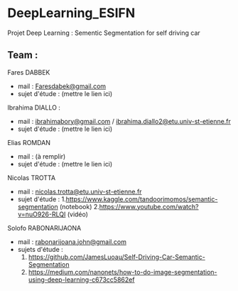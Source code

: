 # DeepLearning_ESIFN
Projet Deep Learning : Sementic Segmentation for self driving car

## Team :
Fares DABBEK  
 - mail : Faresdabek@gmail.com
 - sujet d'étude : (mettre le lien ici)
 
Ibrahima DIALLO :
  - mail : ibrahimabory@gmail.com / ibrahima.diallo2@etu.univ-st-etienne.fr 
  - sujet d'étude : (mettre le lien ici) 
  
  
 Elias ROMDAN   
  - mail : (à remplir)
  - sujet d'étude : (mettre le lien ici)
  
  
 Nicolas TROTTA   
  - mail : nicolas.trotta@etu.univ-st-etienne.fr
  - sujet d'étude : 
    1.https://www.kaggle.com/tandoorimomos/semantic-segmentation (notebook)
    2.https://www.youtube.com/watch?v=nuO926-RLQI (vidéo)


Solofo RABONARIJAONA   
  - mail : rabonarijoana.john@gmail.com
  - sujets d'étude : 
    1. https://github.com/JamesLuoau/Self-Driving-Car-Semantic-Segmentation
    2. https://medium.com/nanonets/how-to-do-image-segmentation-using-deep-learning-c673cc5862ef
